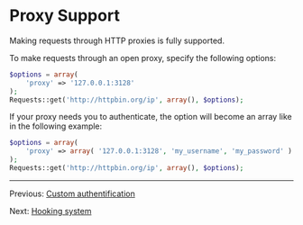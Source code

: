 Proxy Support
=============

Making requests through HTTP proxies is fully supported.

To make requests through an open proxy, specify the following options:

```php
$options = array(
    'proxy' => '127.0.0.1:3128'
);
Requests::get('http://httpbin.org/ip', array(), $options);
```

If your proxy needs you to authenticate, the option will become an array like
in the following example:

```php
$options = array(
    'proxy' => array( '127.0.0.1:3128', 'my_username', 'my_password' )
);
Requests::get('http://httpbin.org/ip', array(), $options);
```

***

Previous: [Custom authentification](authentication-custom.md)

Next: [Hooking system](hooks.md)